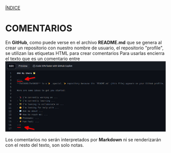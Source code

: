 [ÍNDICE](https://github.com/Zet0699/Guia_markdown/blob/Zet_main/intromd.md)


# COMENTARIOS

En **GitHub**, como puede verse en el archivo **README.md** que se genera al crear un repositorio con nuestro nombre de usuario, el repositorio "profile", se utilizan las etiquetas HTML para crear comentarios
Para usarlas encierra el texto que es un comentario entre **<!--** y **-->**
![Comentarios](/IMG/comentarios.jpg "Ejemplo de comentario")

Los comentarios no serán interpretados por **Markdown** ni se renderizarán con el resto del texto, son solo notas.
